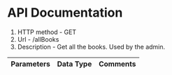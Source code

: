 # **API Documentation**

1. HTTP method - GET
1. Url - /allBooks
1. Description - Get all the books. Used by the admin.

Parameters | Data Type | Comments
-----------|-----------|---------

